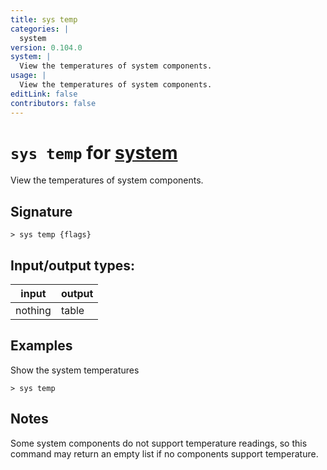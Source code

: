 ```yaml
---
title: sys temp
categories: |
  system
version: 0.104.0
system: |
  View the temperatures of system components.
usage: |
  View the temperatures of system components.
editLink: false
contributors: false
---
```

<!-- This file is automatically generated. Please edit the command in https://github.com/nushell/nushell instead. -->

# `sys temp` for [system](/commands/categories/system.md)

<div class='command-title'>View the temperatures of system components.</div>

## Signature

```> sys temp {flags} ```


## Input/output types:

| input   | output |
| ------- | ------ |
| nothing | table  |
## Examples

Show the system temperatures
```nu
> sys temp

```

## Notes
Some system components do not support temperature readings, so this command may return an empty list if no components support temperature.